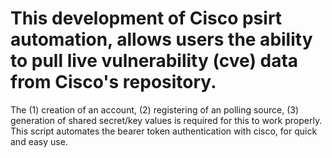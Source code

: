 # This development of Cisco psirt automation, allows users the ability to pull live vulnerability (cve) data from Cisco's repository.
The (1) creation of an account, (2) registering of an polling source, (3) generation of shared secret/key values is required for this to work properly.
This script automates the bearer token authentication with cisco, for quick and easy use.
